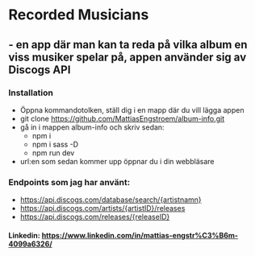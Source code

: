 # Recorded Musicians

## - en app där man kan ta reda på vilka album en viss musiker spelar på, appen använder sig av Discogs API

### Installation

- Öppna kommandotolken, ställ dig i en mapp där du vill lägga appen
- git clone https://github.com/MattiasEngstroem/album-info.git
- gå in i mappen album-info och skriv sedan:
  - npm i
  - npm i sass -D
  - npm run dev
- url:en som sedan kommer upp öppnar du i din webbläsare

### Endpoints som jag har använt:

- https://api.discogs.com/database/search/{artistnamn}
- https://api.discogs.com/artists/{artistID}/releases
- https://api.discogs.com/releases/{releaseID}

#### Linkedin: https://www.linkedin.com/in/mattias-engstr%C3%B6m-4099a6326/
